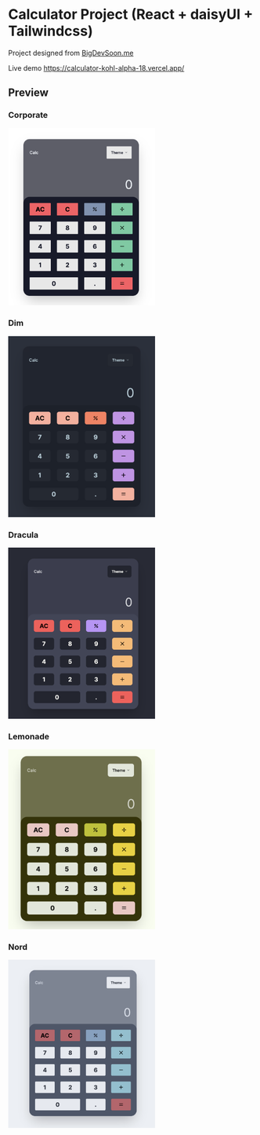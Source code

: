 # Calculator Project (React + daisyUI + Tailwindcss)

Project designed from [BigDevSoon.me](https://bigdevsoon.me/)

Live demo https://calculator-kohl-alpha-18.vercel.app/

## Preview

### Corporate

<img src="./previews/corporate.png" alt="corporate" width="300"/>

### Dim

<img src="./previews/dim.png" alt="dim" width="300"/>

### Dracula

<img src="./previews/dracula.png" alt="dracula" width="300"/>

### Lemonade

<img src="./previews/lemonade.png" alt="lemonade" width="300"/>

### Nord

<img src="./previews/nord.png" alt="nord" width="300"/>

